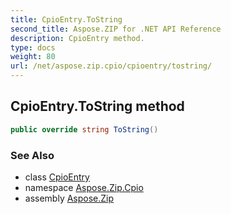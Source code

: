 ```yaml
---
title: CpioEntry.ToString
second_title: Aspose.ZIP for .NET API Reference
description: CpioEntry method. 
type: docs
weight: 80
url: /net/aspose.zip.cpio/cpioentry/tostring/
---
```

## CpioEntry.ToString method

```csharp
public override string ToString()
```

### See Also

* class [CpioEntry](../)
* namespace [Aspose.Zip.Cpio](../../cpioentry/)
* assembly [Aspose.Zip](../../../)


